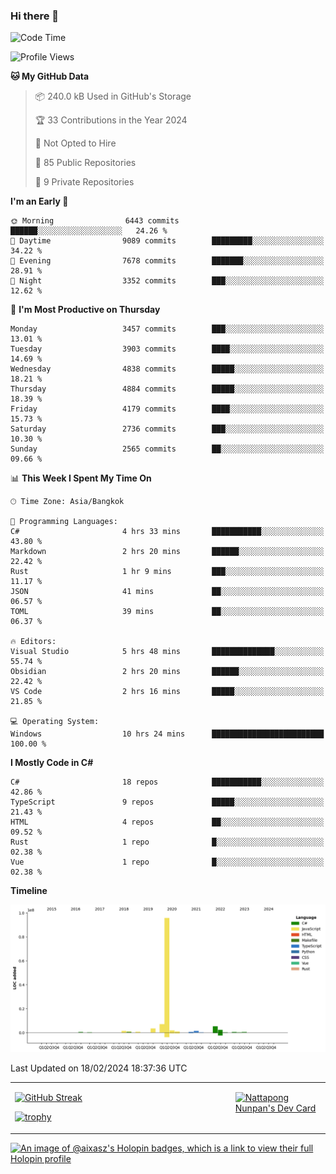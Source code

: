### Hi there 👋

<!--START_SECTION:waka-->
![Code Time](http://img.shields.io/badge/Code%20Time-1%2C423%20hrs%2053%20mins-blue)

![Profile Views](http://img.shields.io/badge/Profile%20Views-0-blue)

**🐱 My GitHub Data** 

> 📦 240.0 kB Used in GitHub's Storage 
 > 
> 🏆 33 Contributions in the Year 2024
 > 
> 🚫 Not Opted to Hire
 > 
> 📜 85 Public Repositories 
 > 
> 🔑 9 Private Repositories 
 > 
**I'm an Early 🐤** 

```text
🌞 Morning                6443 commits        ██████░░░░░░░░░░░░░░░░░░░   24.26 % 
🌆 Daytime                9089 commits        █████████░░░░░░░░░░░░░░░░   34.22 % 
🌃 Evening                7678 commits        ███████░░░░░░░░░░░░░░░░░░   28.91 % 
🌙 Night                  3352 commits        ███░░░░░░░░░░░░░░░░░░░░░░   12.62 % 
```
📅 **I'm Most Productive on Thursday** 

```text
Monday                   3457 commits        ███░░░░░░░░░░░░░░░░░░░░░░   13.01 % 
Tuesday                  3903 commits        ████░░░░░░░░░░░░░░░░░░░░░   14.69 % 
Wednesday                4838 commits        █████░░░░░░░░░░░░░░░░░░░░   18.21 % 
Thursday                 4884 commits        █████░░░░░░░░░░░░░░░░░░░░   18.39 % 
Friday                   4179 commits        ████░░░░░░░░░░░░░░░░░░░░░   15.73 % 
Saturday                 2736 commits        ███░░░░░░░░░░░░░░░░░░░░░░   10.30 % 
Sunday                   2565 commits        ██░░░░░░░░░░░░░░░░░░░░░░░   09.66 % 
```


📊 **This Week I Spent My Time On** 

```text
🕑︎ Time Zone: Asia/Bangkok

💬 Programming Languages: 
C#                       4 hrs 33 mins       ███████████░░░░░░░░░░░░░░   43.80 % 
Markdown                 2 hrs 20 mins       ██████░░░░░░░░░░░░░░░░░░░   22.42 % 
Rust                     1 hr 9 mins         ███░░░░░░░░░░░░░░░░░░░░░░   11.17 % 
JSON                     41 mins             ██░░░░░░░░░░░░░░░░░░░░░░░   06.57 % 
TOML                     39 mins             ██░░░░░░░░░░░░░░░░░░░░░░░   06.37 % 

🔥 Editors: 
Visual Studio            5 hrs 48 mins       ██████████████░░░░░░░░░░░   55.74 % 
Obsidian                 2 hrs 20 mins       ██████░░░░░░░░░░░░░░░░░░░   22.42 % 
VS Code                  2 hrs 16 mins       █████░░░░░░░░░░░░░░░░░░░░   21.85 % 

💻 Operating System: 
Windows                  10 hrs 24 mins      █████████████████████████   100.00 % 
```

**I Mostly Code in C#** 

```text
C#                       18 repos            ███████████░░░░░░░░░░░░░░   42.86 % 
TypeScript               9 repos             █████░░░░░░░░░░░░░░░░░░░░   21.43 % 
HTML                     4 repos             ██░░░░░░░░░░░░░░░░░░░░░░░   09.52 % 
Rust                     1 repo              █░░░░░░░░░░░░░░░░░░░░░░░░   02.38 % 
Vue                      1 repo              █░░░░░░░░░░░░░░░░░░░░░░░░   02.38 % 
```



**Timeline**

![Lines of Code chart](https://raw.githubusercontent.com/aixasz/aixasz/main/assets/bar_graph.png)


 Last Updated on 18/02/2024 18:37:36 UTC
<!--END_SECTION:waka-->

<table>
<tr>
<td width="70%" valign="top">
 
 [![GitHub Streak](http://github-readme-streak-stats.herokuapp.com?user=aixasz&theme=github-dark&hide_border=true&date_format=%5BY%20%5DM%20j)](https://git.io/streak-stats)

 [![trophy](https://github-profile-trophy.vercel.app/?username=aixasz&theme=onedark)](https://github.com/ryo-ma/github-profile-trophy)
 </td>
<td width="30%" valign="top">
 
<a href="https://app.daily.dev/aixasz"><img src="https://api.daily.dev/devcards/403207936e6547c9a85ea449e9f3abe8.png?r=re8" alt="Nattapong Nunpan's Dev Card"/></a>

 </td>
</tr>
</table>

[![An image of @aixasz's Holopin badges, which is a link to view their full Holopin profile](https://holopin.me/aixasz)](https://holopin.io/@aixasz)
 
